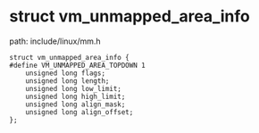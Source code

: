 struct vm_unmapped_area_info
========================================

path: include/linux/mm.h
```
struct vm_unmapped_area_info {
#define VM_UNMAPPED_AREA_TOPDOWN 1
    unsigned long flags;
    unsigned long length;
    unsigned long low_limit;
    unsigned long high_limit;
    unsigned long align_mask;
    unsigned long align_offset;
};
```
